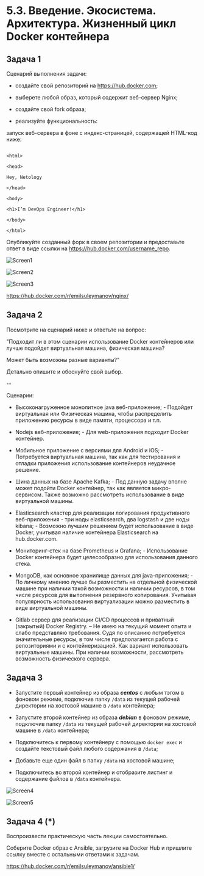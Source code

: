 # 5.3. Введение. Экосистема. Архитектура. Жизненный цикл Docker контейнера

 

## Задача 1

 

Сценарий выполнения задачи:

 

- создайте свой репозиторий на https://hub.docker.com;

- выберете любой образ, который содержит веб-сервер Nginx;

- создайте свой fork образа;

- реализуйте функциональность:

запуск веб-сервера в фоне с индекс-страницей, содержащей HTML-код ниже:

```

<html>

<head>

Hey, Netology

</head>

<body>

<h1>I’m DevOps Engineer!</h1>

</body>

</html>

```

Опубликуйте созданный форк в своем репозитории и предоставьте ответ в виде ссылки на https://hub.docker.com/username_repo.

![Screen1](https://github.com/emilsuleymanov/devops-netology/blob/main/05-virt-03-docker/screen1.PNG)

![Screen2](https://github.com/emilsuleymanov/devops-netology/blob/main/05-virt-03-docker/screen2.PNG)

![Screen3](https://github.com/emilsuleymanov/devops-netology/blob/main/05-virt-03-docker/screen3.PNG)

 

https://hub.docker.com/r/emilsuleymanov/nginx/

 

## Задача 2

 

Посмотрите на сценарий ниже и ответьте на вопрос:

"Подходит ли в этом сценарии использование Docker контейнеров или лучше подойдет виртуальная машина, физическая машина?

Может быть возможны разные варианты?"

 

Детально опишите и обоснуйте свой выбор.

 

--

 

Сценарии:

 

- Высоконагруженное монолитное java веб-приложение; - Подойдет виртуальная или Физическая машина, чтобы распределить приложению ресурсы в виде памяти, процессора и т.п.

- Nodejs веб-приложение; - Для web-приложения подходит Docker контейнер.

- Мобильное приложение c версиями для Android и iOS; - Потребуется виртуальная машина, так как для тестирования и отладки приложения использование контейнеров неудачное решение.

- Шина данных на базе Apache Kafka; - Под данную задачу вполне может подойти Docker контейнер, так как является микро-сервисом. Также возможно рассмотреть использование в виде виртуальной машины.

- Elasticsearch кластер для реализации логирования продуктивного веб-приложения - три ноды elasticsearch, два logstash и две ноды kibana; - Возможно лучшим решением будет использование в виде Docker, учитывая наличие контейнера Elasticsearch на hub.docker.com.

- Мониторинг-стек на базе Prometheus и Grafana; - Использование Docker контейнера будет целесообразно для использования данного стека.

- MongoDB, как основное хранилище данных для java-приложения; - По личному мнению лучше бы разместить на отдельной физической машине при наличии такой возможности и наличии ресурсов, в том числе ресурсов для выполнения резервного копирования. Учитывая популярность использования виртуализации можно разместить в виде виртуальной машины.

- Gitlab сервер для реализации CI/CD процессов и приватный (закрытый) Docker Registry. – Не имею на текущий момент опыта и слабо представляю требования. Судя по описанию потребуется значительные ресурсы, в том числе предполагается работа с репозиториями и с контейнеризацией.  Как вариант использовать виртуальные машины. При наличии возможности, рассмотреть возможность физического сервера.

 

## Задача 3

 

- Запустите первый контейнер из образа ***centos*** c любым тэгом в фоновом режиме, подключив папку ```/data``` из текущей рабочей директории на хостовой машине в ```/data``` контейнера;

- Запустите второй контейнер из образа ***debian*** в фоновом режиме, подключив папку ```/data``` из текущей рабочей директории на хостовой машине в ```/data``` контейнера;

- Подключитесь к первому контейнеру с помощью ```docker exec``` и создайте текстовый файл любого содержания в ```/data```;

- Добавьте еще один файл в папку ```/data``` на хостовой машине;

- Подключитесь во второй контейнер и отобразите листинг и содержание файлов в ```/data``` контейнера.

 

![Screen4](https://github.com/emilsuleymanov/devops-netology/blob/main/05-virt-03-docker/screen4.PNG)

![Screen5](https://github.com/emilsuleymanov/devops-netology/blob/main/05-virt-03-docker/screen5.PNG)

 

## Задача 4 (*)
 

Воспроизвести практическую часть лекции самостоятельно.

Соберите Docker образ с Ansible, загрузите на Docker Hub и пришлите ссылку вместе с остальными ответами к задачам.

https://hub.docker.com/r/emilsuleymanov/ansible1/
